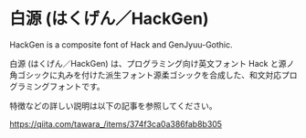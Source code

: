 # 白源 (はくげん／HackGen)

HackGen is a composite font of Hack and GenJyuu-Gothic.

白源 (はくげん／HackGen) は、プログラミング向け英文フォント Hack と源ノ角ゴシックに丸みを付けた派生フォント源柔ゴシックを合成した、和文対応プログラミングフォントです。

特徴などの詳しい説明は以下の記事を参照してください。

https://qiita.com/tawara_/items/374f3ca0a386fab8b305
